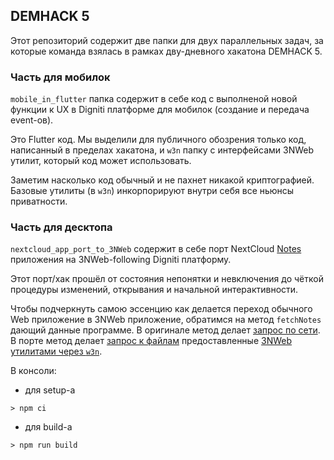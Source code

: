 ## DEMHACK 5

Этот репозиторий содержит две папки для двух параллельных задач, за которые команда взялась в рамках дву-дневного хакатона DEMHACK 5.


### Часть для мобилок

`mobile_in_flutter` папка содержит в себе код с выполненой новой функции к UX в Digniti платформе для мобилок (создание и передача event-ов).

Это Flutter код. Мы выделили для публичного обозрения только код, написанный в пределах хакатона, и `w3n` папку с интерфейсами 3NWeb утилит, который код может использовать.

Заметим насколько код обычный и не пахнет никакой криптографией. Базовые утилиты (в `w3n`) инкорпорируют внутри себя все ньюнсы приватности.


### Часть для десктопа

`nextcloud_app_port_to_3NWeb` содержит в себе порт NextCloud [Notes](https://github.com/nextcloud/notes) приложения на 3NWeb-following Digniti платформу.

Этот порт/хак прошёл от состояния непонятки и невключения до чёткой процедуры изменений, открывания и начальной интерактивности.

Чтобы подчеркнуть самою эссенцию как делается переход обычного Web приложение в 3NWeb приложение, обратимся на метод `fetchNotes` дающий данные программе. В оригинале метод делает [запрос по сети](https://github.com/nextcloud/notes/blob/master/src/NotesService.js#L62). В порте метод делает [запрос к файлам](https://github.com/DignitiTech/demhack-5/blob/main/nextcloud_app_port_to_3NWeb/src/NotesService.js#L65) предоставленные [3NWeb утилитами через `w3n`](https://github.com/DignitiTech/demhack-5/blob/main/nextcloud_app_port_to_3NWeb/src/DataOnDisk.js#L10).

В консоли:
 - для setup-а
```
> npm ci
```
 - для build-а
```
> npm run build
```
